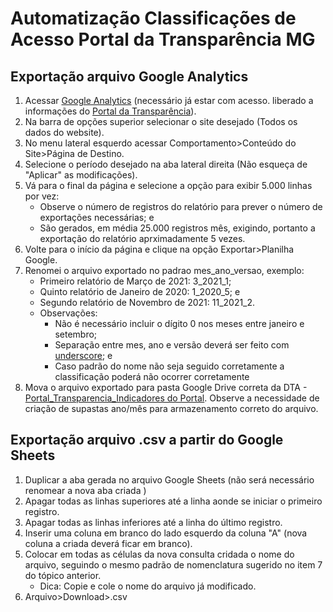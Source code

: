 # Automatização Classificações de Acesso Portal da Transparência MG

## Exportação arquivo Google Analytics
1. Acessar [Google Analytics](https://analytics.google.com/) (necessário já estar com acesso. liberado a informações do [Portal da Transparência](http://www.transparencia.mg.gov.br/)).
2. Na barra de opções superior selecionar o site desejado (Todos os dados do website).
3. No menu lateral esquerdo acessar Comportamento>Conteúdo do Site>Página de Destino.
4. Selecione o período desejado na aba lateral direita (Não esqueça de "Aplicar" as modificações).
5. Vá para o final da página e selecione a opção para exibir 5.000 linhas por vez:
    * Observe o número de registros do relatório para prever o número de exportações necessárias; e
    * São gerados, em média 25.000 registros mês, exigindo, portanto a exportação do relatório aprximadamente 5 vezes.
6. Volte para o início da página e clique na opção Exportar>Planilha Google.
7. Renomei o arquivo exportado no padrao mes_ano_versao, exemplo:
    * Primeiro relatório de Março de 2021: 3_2021_1;
    * Quinto relatório de Janeiro de 2020: 1_2020_5; e
    * Segundo relatório de Novembro de 2021: 11_2021_2.
    * Observações:
        * Não é necessário incluir o dígito 0 nos meses entre janeiro e setembro;
        * Separação entre mes, ano e versão deverá ser feito com [underscore](https://pt.wikipedia.org/wiki/Sublinhado); e
        * Caso padrão do nome não seja seguido corretamente a classificação poderá não ocorrer corretamente
8. Mova o arquivo exportado para pasta Google Drive correta da DTA - [Portal_Transparencia_Indicadores do Portal](https://drive.google.com/drive/folders/15KuJy3qSzsi9fVAsxrnCmlr_TNUR6iyG?usp=sharing). Observe a necessidade de criação de supastas ano/mês para armazenamento correto do arquivo.

## Exportação arquivo .csv a partir do Google Sheets
1. Duplicar a aba gerada no arquivo Google Sheets (não será necessário renomear a nova aba criada
)
2. Apagar todas as linhas superiores até a linha aonde se iniciar o primeiro registro.
3. Apagar todas as linhas inferiores até a linha do último registro.
4. Inserir uma coluna em branco do lado esquerdo da coluna "A" (nova coluna a criada deverá ficar em branco).
5. Colocar em todas as células da nova consulta cridada o nome do arquivo, seguindo o mesmo padrão de nomenclatura sugerido no item 7 do tópico anterior.
    * Dica: Copie e cole o nome do arquivo já modificado.
6. Arquivo>Download>.csv




